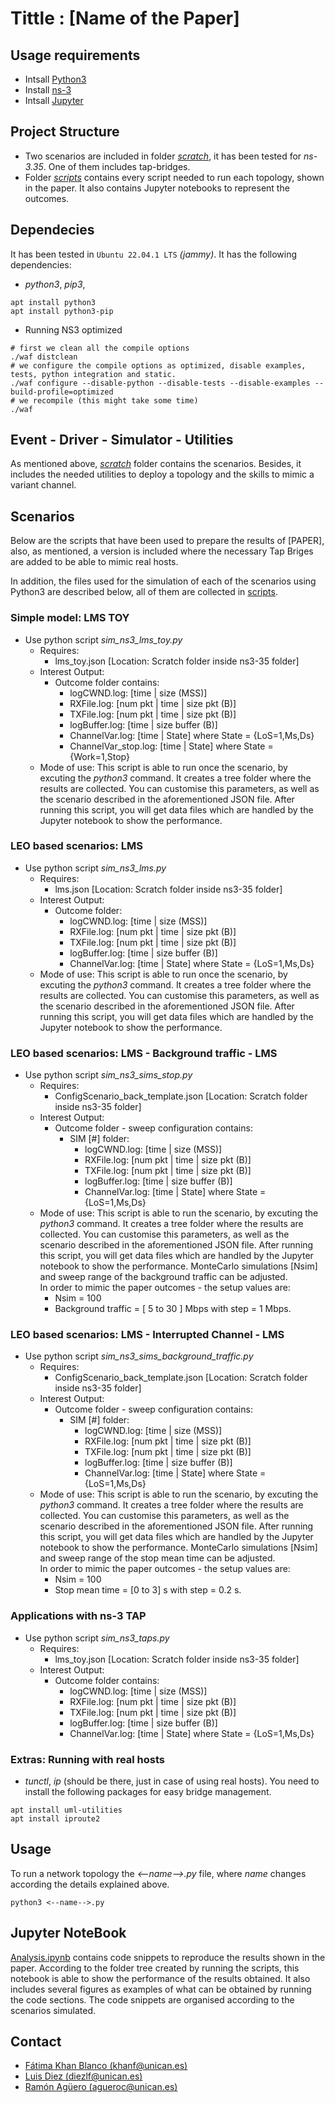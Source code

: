 # Tittle : [Name of the Paper]
## Usage requirements

- Intsall [Python3](https://www.python.org/downloads/) 
- Install [ns-3](https://www.nsnam.org/wiki/Installation)
- Intsall [Jupyter](https://jupyter.org/install) 
## Project Structure
- Two scenarios are included in folder [_scratch_](./ns-allinone-3.35/ns-3.35/scratch/), it has been tested for _ns-3.35_.  One of them includes tap-bridges.
- Folder [_scripts_](./scripts/) contains every script needed to run each topology, shown in the paper. It also contains Jupyter notebooks to represent the outcomes.
## Dependecies 
It has been tested in `Ubuntu 22.04.1 LTS` _(jammy)_. It has the following dependencies:

- _python3_, _pip3_,
```
apt install python3
apt install python3-pip
```

- Running NS3 optimized
```
# first we clean all the compile options
./waf distclean
# we configure the compile options as optimized, disable examples, tests, python integration and static.
./waf configure --disable-python --disable-tests --disable-examples --build-profile=optimized
# we recompile (this might take some time)
./waf
```

## Event - Driver - Simulator - Utilities
As mentioned above, [_scratch_](./ns-allinone-3.35/ns-3.35/scratch/) folder contains the scenarios. Besides, it includes the needed utilities to deploy a topology and the skills to mimic a variant channel. 

## Scenarios
Below are the scripts that have been used to prepare the results of [PAPER], also, as mentioned, a version is included where the necessary Tap Briges are added to be able to mimic real hosts.

In addition, the files used for the simulation of each of the scenarios using Python3 are described below, all of them are collected in [scripts](./scripts/). 

### Simple model: LMS TOY
- Use python script _sim_ns3_lms_toy.py_
    -   Requires:
        - lms_toy.json [Location: Scratch folder inside ns3-35 folder]
    -   Interest Output:
        - Outcome folder contains:
            - logCWND.log: [time | size (MSS)]
            - RXFile.log: [num pkt | time | size pkt (B)]
            - TXFile.log: [num pkt | time | size pkt (B)]
            - logBuffer.log: [time | size buffer (B)]
            - ChannelVar.log: [time | State] where State = {LoS=1,Ms,Ds}
            - ChannelVar_stop.log: [time | State] where State = {Work=1,Stop}
    - Mode of use: This script is able to run once the scenario, by excuting the _python3_ command. It creates a tree folder where the results are collected. You can customise this parameters, as well as the scenario described in the aforementioned JSON file. After running this script, you will get data files which are handled by the Jupyter notebook to show the performance.
### LEO based scenarios: LMS 
- Use python script _sim_ns3_lms.py_
    -   Requires:
        - lms.json [Location: Scratch folder inside ns3-35 folder]
    -   Interest Output:
        - Outcome folder:
            - logCWND.log: [time | size (MSS)]
            - RXFile.log: [num pkt | time | size pkt (B)]
            - TXFile.log: [num pkt | time | size pkt (B)]
            - logBuffer.log: [time | size buffer (B)]
            - ChannelVar.log: [time | State] where State = {LoS=1,Ms,Ds}
    - Mode of use: This script is able to run once the scenario, by excuting the _python3_ command. It creates a tree folder where the results are collected. You can customise this parameters, as well as the scenario described in the aforementioned JSON file. After running this script, you will get data files which are handled by the Jupyter notebook to show the performance.
           
### LEO based scenarios: LMS - Background traffic - LMS
- Use python script _sim_ns3_sims_stop.py_
    -   Requires:
        - ConfigScenario_back_template.json [Location: Scratch folder inside ns3-35 folder]
    -   Interest Output:
        - Outcome folder - sweep configuration contains:
            - SIM [#] folder:
                - logCWND.log: [time | size (MSS)]
                - RXFile.log: [num pkt | time | size pkt (B)]
                - TXFile.log: [num pkt | time | size pkt (B)]
                - logBuffer.log: [time | size buffer (B)]
                - ChannelVar.log: [time | State] where State = {LoS=1,Ms,Ds}
    - Mode of use: This script is able to run the scenario, by excuting the _python3_ command. It creates a tree folder where the results are collected. You can customise this parameters, as well as the scenario described in the aforementioned JSON file. After running this script, you will get data files which are handled by the Jupyter notebook to show the performance. MonteCarlo simulations [Nsim] and sweep range of the background traffic can be adjusted. <br />
    In order to mimic the paper outcomes - the setup values are:
        - Nsim  = 100
        - Background traffic = [ 5 to 30 ] Mbps with step = 1 Mbps. 
               

### LEO based scenarios: LMS - Interrupted Channel - LMS
- Use python script _sim_ns3_sims_background_traffic.py_
    -   Requires:
        - ConfigScenario_back_template.json [Location: Scratch folder inside ns3-35 folder]
    -   Interest Output:
        - Outcome folder - sweep configuration contains:
            - SIM [#] folder:
                - logCWND.log: [time | size (MSS)]
                - RXFile.log: [num pkt | time | size pkt (B)]
                - TXFile.log: [num pkt | time | size pkt (B)]
                - logBuffer.log: [time | size buffer (B)]
                - ChannelVar.log: [time | State] where State = {LoS=1,Ms,Ds}
    - Mode of use: This script is able to run the scenario, by excuting the _python3_ command. It creates a tree folder where the results are collected. You can customise this parameters, as well as the scenario described in the aforementioned JSON file. After running this script, you will get data files which are handled by the Jupyter notebook to show the performance. MonteCarlo simulations [Nsim] and sweep range of the stop mean time can be adjusted. <br />
    In order to mimic the paper outcomes - the setup values are:
        - Nsim  = 100
        - Stop mean time = [0 to 3] s with step = 0.2 s. 
              
### Applications with ns-3 TAP
- Use python script _sim_ns3_taps.py_
    -   Requires:
        - lms_toy.json [Location: Scratch folder inside ns3-35 folder]
    -   Interest Output:
        - Outcome folder contains:
            - logCWND.log: [time | size (MSS)]
            - RXFile.log: [num pkt | time | size pkt (B)]
            - TXFile.log: [num pkt | time | size pkt (B)]
            - logBuffer.log: [time | size buffer (B)]
            - ChannelVar.log: [time | State] where State = {LoS=1,Ms,Ds}

### Extras: Running with real hosts
- _tunctl_, _ip_ (should be there, just in case of using real hosts). You need to install the following packages for easy bridge management.
```
apt install uml-utilities
apt install iproute2
```

## Usage
To run a network topology the _<--name-->.py_ file, where _name_ changes according the details explained above.
```shell
python3 <--name-->.py
```

## Jupyter NoteBook
[Analysis.ipynb](./scripts/Analysis.ipynb) contains code snippets to reproduce the results shown in the paper. According to the folder tree created by running the scripts, this notebook is able to show the performance of the results obtained. It also includes several figures as examples of what can be obtained by running the code sections. The code snippets are organised according to the scenarios simulated.


## Contact 

* [Fátima Khan Blanco (khanf@unican.es)](mailto:khanf@unican.es)
* [Luis Diez (diezlf@unican.es)](mailto:diezlf@unican.es)
* [Ramón Agüero (agueroc@unican.es)](mailto:agueroc@unican.es)

